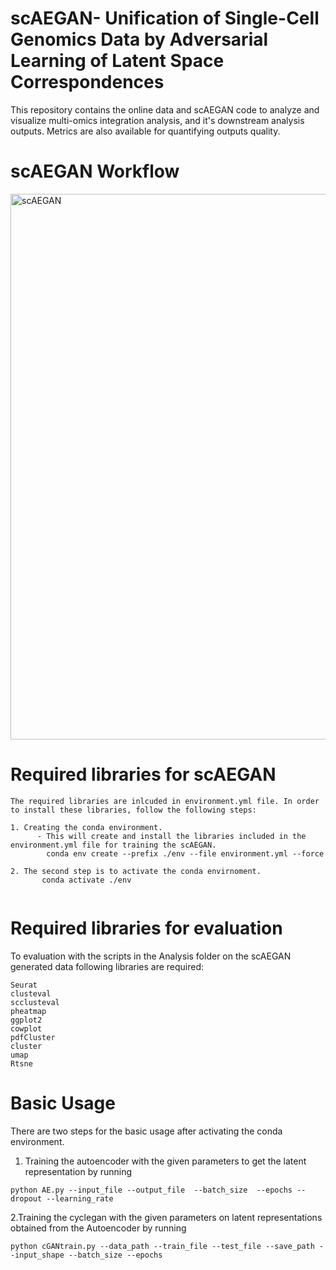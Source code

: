 # scAEGAN- Unification of Single-Cell Genomics Data by Adversarial Learning of Latent Space Correspondences 
This repository contains the online data and scAEGAN code to analyze and visualize multi-omics integration analysis, and it's downstream analysis outputs. Metrics are also available for quantifying outputs quality.

# scAEGAN Workflow
<img width="873" alt="scAEGAN" src="https://user-images.githubusercontent.com/70262340/150944062-c9c72e62-ee8b-41f2-8d97-8d7e8711529a.PNG">



# Required libraries for scAEGAN
```
The required libraries are inlcuded in environment.yml file. In order to install these libraries, follow the following steps:

1. Creating the conda environment. 
      - This will create and install the libraries included in the environment.yml file for training the scAEGAN.
        conda env create --prefix ./env --file environment.yml --force

2. The second step is to activate the conda envirnoment. 
       conda activate ./env
       

```
# Required libraries for evaluation

To evaluation with the scripts in the Analysis folder on the scAEGAN generated data following libraries are required: 
```
Seurat
clusteval
scclusteval
pheatmap
ggplot2
cowplot
pdfCluster
cluster
umap
Rtsne

```
# Basic Usage
There are two steps for the basic usage after activating the conda environment.
1. Training the autoencoder with the given parameters to get the latent representation by running
```
python AE.py --input_file --output_file  --batch_size  --epochs --dropout --learning_rate
```
2.Training the cyclegan with the given parameters on latent representations obtained from the Autoencoder by running

```
python cGANtrain.py --data_path --train_file --test_file --save_path --input_shape --batch_size --epochs
```

